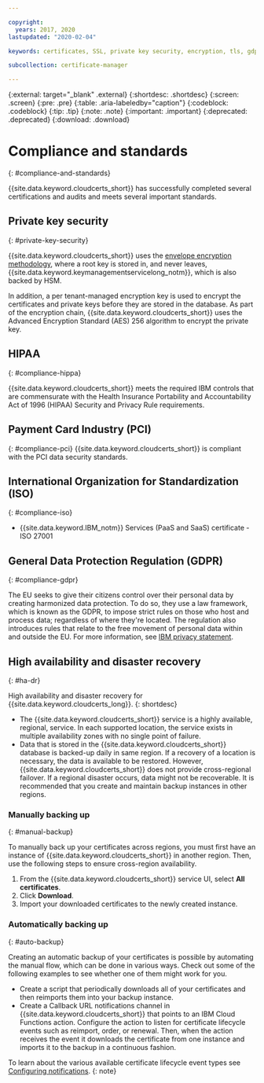 ```yaml
---

copyright:
  years: 2017, 2020
lastupdated: "2020-02-04"

keywords: certificates, SSL, private key security, encryption, tls, gdpr, ha, dr, high-availability, disaster recovery

subcollection: certificate-manager

---
```


{:external: target="_blank" .external}
{:shortdesc: .shortdesc}
{:screen: .screen}
{:pre: .pre}
{:table: .aria-labeledby="caption"}
{:codeblock: .codeblock}
{:tip: .tip}
{:note: .note}
{:important: .important}
{:deprecated: .deprecated}
{:download: .download}



# Compliance and standards
{: #compliance-and-standards}

{{site.data.keyword.cloudcerts_short}} has successfully completed several certifications and audits and meets several important standards.

## Private key security
{: #private-key-security}

{{site.data.keyword.cloudcerts_short}} uses the [envelope encryption methodology](/docs/key-protect/concepts?topic=key-protect-envelope-encryption), where a root key is stored in, and never leaves, {{site.data.keyword.keymanagementservicelong_notm}}, which is also backed by HSM.

In addition, a per tenant-managed encryption key is used to encrypt the certificates and private keys before they are stored in the database. As part of the encryption chain, {{site.data.keyword.cloudcerts_short}} uses the Advanced Encryption Standard (AES) 256 algorithm to encrypt the private key.

## HIPAA
{: #compliance-hippa}

{{site.data.keyword.cloudcerts_short}} meets the required IBM controls that are commensurate with the Health Insurance Portability and Accountability Act of 1996 (HIPAA) Security and Privacy Rule requirements.

## Payment Card Industry (PCI)
{: #compliance-pci}
{{site.data.keyword.cloudcerts_short}} is compliant with the PCI data security standards.

## International Organization for Standardization (ISO)
{: #compliance-iso}

* {{site.data.keyword.IBM_notm}} Services (PaaS and SaaS) certificate - ISO 27001

## General Data Protection Regulation (GDPR)
{: #compliance-gdpr}

The EU seeks to give their citizens control over their personal data by creating harmonized data protection. To do so, they use a law framework, which is known as the GDPR, to impose strict rules on those who host and process data; regardless of where they're located. The regulation also introduces rules that relate to the free movement of personal data within and outside the EU. For more information, see [IBM privacy statement](https://www.ibm.com/privacy/).


## High availability and disaster recovery
{: #ha-dr}

High availability and disaster recovery for {{site.data.keyword.cloudcerts_long}}.
{: shortdesc}

* The {{site.data.keyword.cloudcerts_short}} service is a highly available, regional, service. In each supported location, the service exists in multiple availability zones with no single point of failure.
* Data that is stored in the {{site.data.keyword.cloudcerts_short}} database is backed-up daily in same region. If a recovery of a location is necessary, the data is available to be restored. However, {{site.data.keyword.cloudcerts_short}} does not provide cross-regional failover. If a regional disaster occurs, data might not be recoverable. It is recommended that you create and maintain backup instances in other regions.


### Manually backing up
{: #manual-backup}

To manually back up your certificates across regions, you must first have an instance of {{site.data.keyword.cloudcerts_short}} in another region. Then, use the following steps to ensure cross-region availability.

1. From the {{site.data.keyword.cloudcerts_short}} service UI, select **All certificates**.
2. Click **Download**.
3. Import your downloaded certificates to the newly created instance.

### Automatically backing up
{: #auto-backup}

Creating an automatic backup of your certificates is possible by automating the manual flow, which can be done in various ways. Check out some of the following examples to see whether one of them might work for you.

* Create a script that periodically downloads all of your certificates and then reimports them into your backup instance.
* Create a Callback URL notifications channel in {{site.data.keyword.cloudcerts_short}} that points to an IBM Cloud Functions action. Configure the action to listen for certificate lifecycle events such as reimport, order, or renewal. Then, when the action receives the event it downloads the certificate from one instance and imports it to the backup in a continuous fashion.

To learn about the various available certificate lifecycle event types see [Configuring notifications](/docs/certificate-manager?topic=certificate-manager-configuring-notifications). 
{: note}
